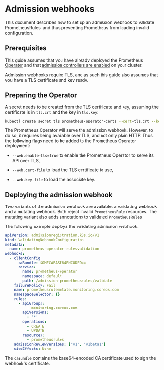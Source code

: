 # Admission webhooks

This document describes how to set up an admission webhook to validate
PrometheusRules, and thus preventing Prometheus from loading invalid
configuration.

## Prerequisites

This guide assumes that you have already [deployed the Prometheus
Operator](getting-started.md) and that [admission
controllers are
enabled](https://kubernetes.io/docs/reference/access-authn-authz/admission-controllers/#how-do-i-turn-on-an-admission-controller)
on your cluster.

Admission webhooks require TLS, and as such this guide also assumes that you
have a TLS certificate and key ready.

## Preparing the Operator

A secret needs to be created from the TLS certificate and key, assuming the
certificate is in `tls.crt` and the key in `tls.key`:

```bash
kubectl create secret tls prometheus-operator-certs --cert=tls.crt --key=tls.key
```

The Prometheus Operator will serve the admission webhook. However, to do so, it
requires being available over TLS, and not only plain HTTP. Thus the following
flags need to be added to the Prometheus Operator deployment:

* `--web.enable-tls=true` to enable the Prometheus Operator to serve its API
  over TLS,

* `--web.cert-file` to load the TLS certificate to use,

* `--web.key-file` to load the associate key.

## Deploying the admission webhook

Two variants of the admission webhook are available: a validating webhook and a
mutating webhook. Both reject invalid `PrometheusRule` resources. The mutating
variant also adds annotations to validated `PrometheusRule`s

The following example deploys the validating admission webhook:

```yaml
apiVersion: admissionregistration.k8s.io/v1
kind: ValidatingWebhookConfiguration
metadata:
  name: prometheus-operator-rulesvalidation
webhooks:
  - clientConfig:
      caBundle: SOMECABASE64ENCODED==
      service:
        name: prometheus-operator
        namespace: default
        path: /admission-prometheusrules/validate
    failurePolicy: Fail
    name: prometheusrulemutate.monitoring.coreos.com
    namespaceSelector: {}
    rules:
      - apiGroups:
          - monitoring.coreos.com
        apiVersions:
          - '*'
        operations:
          - CREATE
          - UPDATE
        resources:
          - prometheusrules
    admissionReviewVersions: ["v1", "v1beta1"]
    sideEffects: None
```

The `caBundle` contains the base64-encoded CA certificate used to sign the
webhook's certificate.

